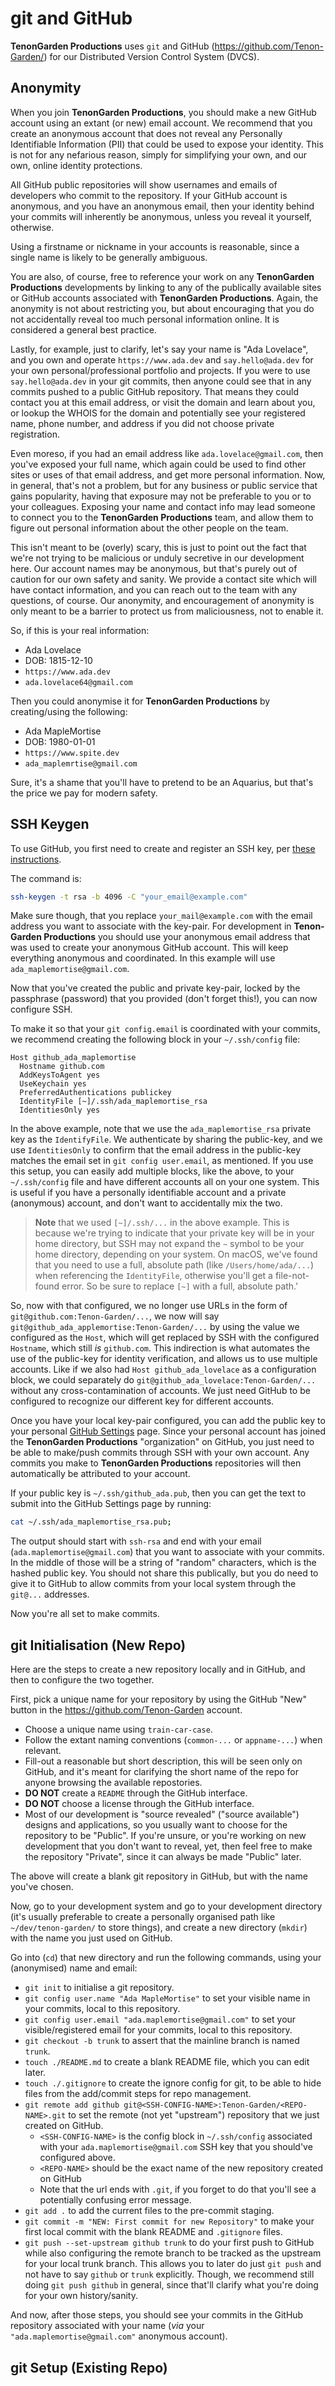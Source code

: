 # git and GitHub

__TenonGarden Productions__ uses `git` and GitHub (<https://github.com/Tenon-Garden/>) for our Distributed Version Control System (DVCS).

## Anonymity

When you join __TenonGarden Productions__, you should make a new GitHub account using an extant (or new) email account. We recommend that you create an anonymous account that does not reveal any Personally Identifiable Information (PII) that could be used to expose your identity. This is not for any nefarious reason, simply for simplifying your own, and our own, online identity protections.

All GitHub public repositories will show usernames and emails of developers who commit to the repository. If your GitHub account is anonymous, and you have an anonymous email, then your identity behind your commits will inherently be anonymous, unless you reveal it yourself, otherwise.

Using a firstname or nickname in your accounts is reasonable, since a single name is likely to be generally ambiguous.

You are also, of course, free to reference your work on any __TenonGarden Productions__ developments by linking to any of the publically available sites or GitHub accounts associated with __TenonGarden Productions__. Again, the anonymity is not about restricting you, but about encouraging that you do not accidentally reveal too much personal information online. It is considered a general best practice.

Lastly, for example, just to clarify, let's say your name is "Ada Lovelace", and you own and operate `https://www.ada.dev` and `say.hello@ada.dev` for your own personal/professional portfolio and projects. If you were to use `say.hello@ada.dev` in your git commits, then anyone could see that in any commits pushed to a public GitHub repository. That means they could contact you at this email address, or visit the domain and learn about you, or lookup the WHOIS for the domain and potentially see your registered name, phone number, and address if you did not choose private registration.

Even moreso, if you had an email address like `ada.lovelace@gmail.com`, then you've exposed your full name, which again could be used to find other sites or uses of that email address, and get more personal information. Now, in general, that's not a problem, but for any business or public service that gains popularity, having that exposure may not be preferable to you or to your colleagues. Exposing your name and contact info may lead someone to connect you to the __TenonGarden Productions__ team, and allow them to figure out personal information about the other people on the team.

This isn't meant to be (overly) scary, this is just to point out the fact that we're not trying to be malicious or unduly secretive in our development here. Our account names may be anonymous, but that's purely out of caution for our own safety and sanity. We provide a contact site which will have contact information, and you can reach out to the team with any questions, of course. Our anonymity, and encouragement of anonymity is only meant to be a barrier to protect us from maliciousness, not to enable it.

So, if this is your real information:

- Ada Lovelace
- DOB: 1815-12-10
- `https://www.ada.dev`
- `ada.lovelace64@gmail.com`

Then you could anonymise it for __TenonGarden Productions__ by creating/using the following:

- Ada MapleMortise
- DOB: 1980-01-01
- `https://www.spite.dev`
- `ada_maplemrtise@gmail.com`

Sure, it's a shame that you'll have to pretend to be an Aquarius, but that's the price we pay for modern safety.

## SSH Keygen

To use GitHub, you first need to create and register an SSH key, per [these instructions](https://docs.github.com/en/github/authenticating-to-github/generating-a-new-ssh-key-and-adding-it-to-the-ssh-agent).

The command is:

```bash
ssh-keygen -t rsa -b 4096 -C "your_email@example.com"
```

Make sure though, that you replace `your_mail@example.com` with the email address you want to associate with the key-pair. For development in __Tenon-Garden Productions__ you should use your anonymous email address that was used to create your anonymous GitHub account. This will keep everything anonymous and coordinated. In this example will use `ada_maplemortise@gmail.com`.

Now that you've created the public and private key-pair, locked by the passphrase (password) that you provided (don't forget this!), you can now configure SSH.

To make it so that your `git config.email` is coordinated with your commits, we recommend creating the following block in your `~/.ssh/config` file:

```
Host github_ada_maplemortise
  Hostname github.com
  AddKeysToAgent yes
  UseKeychain yes
  PreferredAuthentications publickey
  IdentityFile [~]/.ssh/ada_maplemortise_rsa
  IdentitiesOnly yes
```

In the above example, note that we use the `ada_maplemortise_rsa` private key as the `IdentifyFile`. We authenticate by sharing the public-key, and we use `IdentitiesOnly` to confirm that the email address in the public-key matches the email set in `git config user.email`, as mentioned. If you use this setup, you can easily add multiple blocks, like the above, to your `~/.ssh/config` file and have different accounts all on your one system. This is useful if you have a personally identifiable account and a private (anonymous) account, and don't want to accidentally mix the two.

> __Note__ that we used `[~]/.ssh/...` in the above example. This is because we're trying to indicate that your private key will be in your home directory, but SSH may not expand the `~` symbol to be your home directory, depending on your system. On macOS, we've found that you need to use a full, absolute path (like `/Users/home/ada/...`) when referencing the `IdentityFile`, otherwise you'll get a file-not-found error. So be sure to replace `[~]` with a full, absolute path.'

So, now with that configured, we no longer use URLs in the form of `git@github.com:Tenon-Garden/...`, we now will say `git@github_ada_applemortise:Tenon-Garden/...` by using the value we configured as the `Host`, which will get replaced by SSH with the configured `Hostname`, which still _is_ `github.com`. This indirection is what automates the use of the public-key for identity verification, and allows us to use multiple accounts. Like if we also had `Host github_ada_lovelace` as a configuration block, we could separately do `git@github_ada_lovelace:Tenon-Garden/...` without any cross-contamination of accounts. We just need GitHub to be configured to recognize our different key for different accounts.

Once you have your local key-pair configured, you can add the public key to your personal [GitHub Settings](https://github.com/settings/ssh/new) page. Since your personal account has joined the __TenonGarden Productions__ "organization" on GitHub, you just need to be able to make/push commits through SSH with your own account. Any commits you make to __TenonGarden Productions__ repositories will then automatically be attributed to your account.

If your public key is `~/.ssh/github_ada.pub`, then you can get the text to submit into the GitHub Settings page by running:

```bash
cat ~/.ssh/ada_maplemortise_rsa.pub;
```

The output should start with `ssh-rsa` and end with your email (`ada.maplemortise@gmail.com`) that you want to associate with your commits. In the middle of those will be a string of "random" characters, which is the hashed public key. You should not share this publically, but you do need to give it to GitHub to allow commits from your local system through the `git@...` addresses.

Now you're all set to make commits.

## git Initialisation (New Repo)

Here are the steps to create a new repository locally and in GitHub, and then to configure the two together.

First, pick a unique name for your repository by using the GitHub "New" button in the <https://github.com/Tenon-Garden> account.

- Choose a unique name using `train-car-case`.
- Follow the extant naming conventions (`common-...` or `appname-...`) when relevant.
- Fill-out a reasonable but short description, this will be seen only on GitHub, and it's meant for clarifying the short name of the repo for anyone browsing the available repostories.
- __DO NOT__ create a `README` through the GitHub interface.
- __DO NOT__ choose a license through the GitHub interface.
- Most of our development is "source revealed" ("source available") designs and applications, so you usually want to choose for the repository to be "Public". If you're unsure, or you're working on new development that you don't want to reveal, yet, then feel free to make the repository "Private", since it can always be made "Public" later.

The above will create a blank git repository in GitHub, but with the name you've chosen.

Now, go to your development system and go to your development directory (it's usually preferable to create a personally organised path like `~/dev/tenon-garden/` to store things), and create a new directory (`mkdir`) with the name you just used on GitHub.

Go into (`cd`) that new directory and run the following commands, using your (anonymised) name and email:

- `git init` to initialise a git repository.
- `git config user.name "Ada MapleMortise"` to set your visible name in your commits, local to this repository.
- `git config user.email "ada.maplemortise@gmail.com"` to set your visible/registered email for your commits, local to this repository.
- `git checkout -b trunk` to assert that the mainline branch is named `trunk`.
- `touch ./README.md` to create a blank README file, which you can edit later.
- `touch ./.gitignore` to create the ignore config for git, to be able to hide files from the add/commit steps for repo management.
- `git remote add github git@<SSH-CONFIG-NAME>:Tenon-Garden/<REPO-NAME>.git` to set the remote (not yet "upstream") repository that we just created on GitHub.
  - `<SSH-CONFIG-NAME>` is the config block in `~/.ssh/config` associated with your `ada.maplemortise@gmail.com` SSH key that you should've configured above.
  - `<REPO-NAME>` should be the exact name of the new repository created on GitHub
  - Note that the url ends with `.git`, if you forget to do that you'll see a potentially confusing error message.
- `git add .` to add the current files to the pre-commit staging.
- `git commit -m "NEW: First commit for new Repository"` to make your first local commit with the blank README and `.gitignore` files.
- `git push --set-upstream github trunk` to do your first push to GitHub while also configuring the remote branch to be tracked as the upstream for your local trunk branch. This allows you to later do just `git push` and not have to say `github` or `trunk` explicitly. Though, we recommend still doing `git push github` in general, since that'll clarify what you're doing for your own history/sanity.

And now, after those steps, you should see your commits in the GitHub repository associated with your name (_via_ your `"ada.maplemortise@gmail.com"` anonymous account).


## git Setup (Existing Repo)
